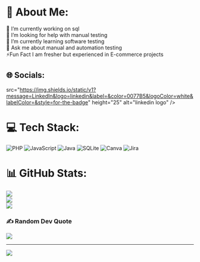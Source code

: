 # 💫 About Me:
🔭 I’m currently working on sql<br>🤝 I’m looking for help with manual testing<br>🌱 I’m currently learning software testing<br>💬 Ask me about manual and automation testing<br>⚡Fun Fact  I am fresher but experienced in E-commerce projects


## 🌐 Socials:
 src="https://img.shields.io/static/v1?message=LinkedIn&logo=linkedin&label=&color=0077B5&logoColor=white&labelColor=&style=for-the-badge" height="25" alt="linkedin logo"  />
 
# 💻 Tech Stack:
![PHP](https://img.shields.io/badge/php-%23777BB4.svg?style=for-the-badge&logo=php&logoColor=white) ![JavaScript](https://img.shields.io/badge/javascript-%23323330.svg?style=for-the-badge&logo=javascript&logoColor=%23F7DF1E) ![Java](https://img.shields.io/badge/java-%23ED8B00.svg?style=for-the-badge&logo=java&logoColor=white) ![SQLite](https://img.shields.io/badge/sqlite-%2307405e.svg?style=for-the-badge&logo=sqlite&logoColor=white) ![Canva](https://img.shields.io/badge/Canva-%2300C4CC.svg?style=for-the-badge&logo=Canva&logoColor=white) ![Jira](https://img.shields.io/badge/jira-%230A0FFF.svg?style=for-the-badge&logo=jira&logoColor=white)
# 📊 GitHub Stats:
![](https://github-readme-stats.vercel.app/api?username=meenamodasiya&theme=dark&hide_border=false&include_all_commits=false&count_private=false)<br/>
![](https://github-readme-streak-stats.herokuapp.com/?user=meenamodasiya&theme=dark&hide_border=false)<br/>
![](https://github-readme-stats.vercel.app/api/top-langs/?username=meenamodasiya&theme=dark&hide_border=false&include_all_commits=false&count_private=false&layout=compact)

### ✍️ Random Dev Quote
![](https://quotes-github-readme.vercel.app/api?type=horizontal&theme=radical)

---
[![](https://visitcount.itsvg.in/api?id=meenamodasiya&icon=0&color=0)](https://visitcount.itsvg.in)

<!-- Proudly created with GPRM ( https://gprm.itsvg.in ) -->
